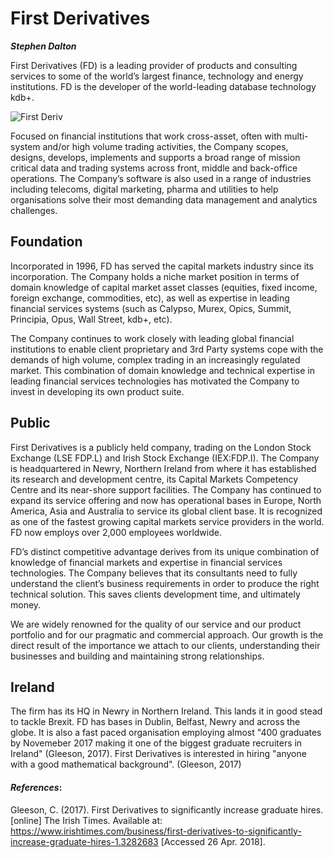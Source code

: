 First Derivatives
==============================
***Stephen Dalton***

First Derivatives (FD) is a leading provider of products and consulting services to some of the world’s largest finance, technology and energy institutions. FD is the developer of the world-leading database technology kdb+.

![First Deriv](https://github.com/ULStats/MA4128Assessment-2018/blob/master/First%20derivatives.png)




Focused on financial institutions that work cross-asset, often with multi-system and/or high volume trading activities, the Company scopes, designs, develops, implements and supports a broad range of mission critical data and trading systems across front, middle and back-office operations. The Company’s software is also used in a range of industries including telecoms, digital marketing, pharma and utilities to help organisations solve their most demanding data management and analytics challenges.

## Foundation
Incorporated in 1996, FD has served the capital markets industry since its incorporation. The Company holds a niche market position in terms of domain knowledge of capital market asset classes (equities, fixed income, foreign exchange, commodities, etc), as well as expertise in leading financial services systems (such as Calypso, Murex, Opics, Summit, Principia, Opus, Wall Street, kdb+, etc). 

The Company continues to work closely with leading global financial institutions to enable client proprietary and 3rd Party systems cope with the demands of high volume, complex trading in an increasingly regulated market. This combination of domain knowledge and technical expertise in leading financial services technologies has motivated the Company to invest in developing its own product suite.

## Public
First Derivatives is a publicly held company, trading on the London Stock Exchange (LSE FDP.L) and Irish Stock Exchange (IEX:FDP.I). The Company is headquartered in Newry, Northern Ireland from where it has established its research and development centre, its Capital Markets Competency Centre and its near-shore support facilities. The Company has continued to expand its service offering and now has operational bases in Europe, North America, Asia and Australia to service its global client base. It is recognized as one of the fastest growing capital markets service providers in the world. FD now employs over 2,000 employees worldwide.

FD’s distinct competitive advantage derives from its unique combination of knowledge of financial markets and expertise in financial services technologies. The Company believes that its consultants need to fully understand the client’s business requirements in order to produce the right technical solution. This saves clients development time, and ultimately money.

We are widely renowned for the quality of our service and our product portfolio and for our pragmatic and commercial approach. Our growth is the direct result of the importance we attach to our clients, understanding their businesses and building and maintaining strong relationships.

## Ireland
The firm has its HQ in Newry in Northern Ireland. This lands it in good stead to tackle Brexit. FD has bases in Dublin, Belfast, Newry and across the globe. It is also a fast paced organisation employing almost "400 graduates by Novemeber 2017 making it one of the biggest graduate recruiters in Ireland" (Gleeson, 2017). First Derivatives is interested in hiring "anyone with a good mathematical background". (Gleeson, 2017)

#### *_References_*:
Gleeson, C. (2017). First Derivatives to significantly increase graduate hires. [online] The Irish Times. Available at: https://www.irishtimes.com/business/first-derivatives-to-significantly-increase-graduate-hires-1.3282683 [Accessed 26 Apr. 2018].


